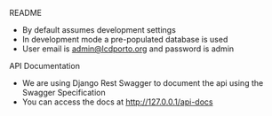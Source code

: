 README

* By default assumes development settings
* In development mode a pre-populated database is used
* User email is admin@lcdporto.org and password is admin

API Documentation

* We are using Django Rest Swagger to document the api using the Swagger Specification
* You can access the docs at http://127.0.0.1/api-docs